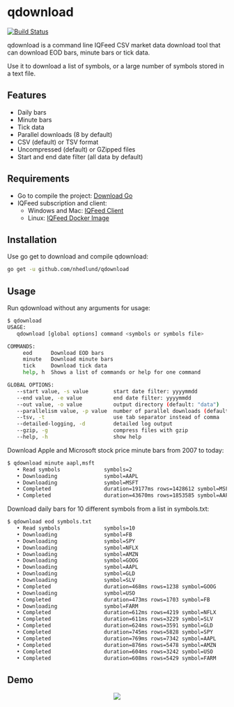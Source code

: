 # qdownload

[![Build Status](https://dev.azure.com/orisoft/qdownload/_apis/build/status/nhedlund.qdownload?branchName=master)](https://dev.azure.com/orisoft/qdownload/_build/latest?definitionId=7&branchName=master)

qdownload is a command line IQFeed CSV market data download tool that can download EOD bars, minute bars or tick data.

Use it to download a list of symbols, or a large number of symbols stored in a text file.

## Features

* Daily bars
* Minute bars
* Tick data
* Parallel downloads (8 by default)
* CSV (default) or TSV format
* Uncompressed (default) or GZipped files
* Start and end date filter (all data by default)

## Requirements

* Go to compile the project: [Download Go](https://golang.org/dl/)
* IQFeed subscription and client:
  * Windows and Mac: [IQFeed Client](http://www.iqfeed.net/index.cfm?displayaction=support&section=download)
  * Linux: [IQFeed Docker Image](https://github.com/aanari/iqfeed-docker)

## Installation

Use go get to download and compile qdownload:

```bash
go get -u github.com/nhedlund/qdownload
```

## Usage

Run qdownload without any arguments for usage:

```bash
$ qdownload
USAGE:
   qdownload [global options] command <symbols or symbols file>

COMMANDS:
     eod      Download EOD bars
     minute   Download minute bars
     tick     Download tick data
     help, h  Shows a list of commands or help for one command

GLOBAL OPTIONS:
   --start value, -s value        start date filter: yyyymmdd
   --end value, -e value          end date filter: yyyymmdd
   --out value, -o value          output directory (default: "data")
   --parallelism value, -p value  number of parallel downloads (default: 8)
   --tsv, -t                      use tab separator instead of comma
   --detailed-logging, -d         detailed log output
   --gzip, -g                     compress files with gzip
   --help, -h                     show help
```

Download Apple and Microsoft stock price minute bars from 2007 to today:

```bash
$ qdownload minute aapl,msft
   • Read symbols              symbols=2
   • Downloading               symbol=AAPL
   • Downloading               symbol=MSFT
   • Completed                 duration=19177ms rows=1428612 symbol=MSFT
   • Completed                 duration=43670ms rows=1853585 symbol=AAPL
```

Download daily bars for 10 different symbols from a list in symbols.txt:

```bash
$ qdownload eod symbols.txt
   • Read symbols              symbols=10
   • Downloading               symbol=FB
   • Downloading               symbol=SPY
   • Downloading               symbol=NFLX
   • Downloading               symbol=AMZN
   • Downloading               symbol=GOOG
   • Downloading               symbol=AAPL
   • Downloading               symbol=GLD
   • Downloading               symbol=SLV
   • Completed                 duration=468ms rows=1238 symbol=GOOG
   • Downloading               symbol=USO
   • Completed                 duration=473ms rows=1703 symbol=FB
   • Downloading               symbol=FARM
   • Completed                 duration=612ms rows=4219 symbol=NFLX
   • Completed                 duration=611ms rows=3229 symbol=SLV
   • Completed                 duration=624ms rows=3591 symbol=GLD
   • Completed                 duration=745ms rows=5828 symbol=SPY
   • Completed                 duration=769ms rows=7342 symbol=AAPL
   • Completed                 duration=876ms rows=5478 symbol=AMZN
   • Completed                 duration=604ms rows=3242 symbol=USO
   • Completed                 duration=608ms rows=5429 symbol=FARM

```

## Demo

<p align="center"><img src="/demo.gif?raw=true"/></p>


